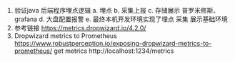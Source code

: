 1. 验证java 后端程序埋点逻辑
   a. 埋点 
   b. 采集上报
   c. 存储展示 普罗米修斯、grafana
   d. 大盘配置报警
   e. 最终本机开发环境实现了埋点 采集 展示基础环境
2. 参考链接
   https://metrics.dropwizard.io/4.2.0/
3. Dropwizard metrics to Prometheus
   https://www.robustperception.io/exposing-dropwizard-metrics-to-prometheus/
   get metrics http://localhost:1234/metrics